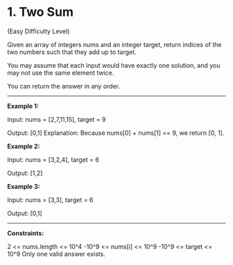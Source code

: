 # 1. Two Sum

(Easy Difficulty Level)

Given an array of integers nums and an integer target, return indices of the two numbers such that they add up to target.

You may assume that each input would have exactly one solution, and you may not use the same element twice.

You can return the answer in any order.

---

**Example 1:**

Input: nums = [2,7,11,15], target = 9

Output: [0,1]
Explanation: Because nums[0] + nums[1] == 9, we return [0, 1].

**Example 2:**

Input: nums = [3,2,4], target = 6

Output: [1,2]

**Example 3:**

Input: nums = [3,3], target = 6

Output: [0,1]

---

**Constraints:**

2 <= nums.length <= 10^4
-10^9 <= nums[i] <= 10^9
-10^9 <= target <= 10^9
Only one valid answer exists.
 